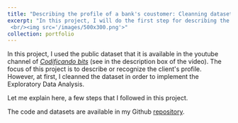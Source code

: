 ```yaml
---
title: "Describing the profile of a bank's coustomer: Cleanning dataset"
excerpt: "In this project, I will do the first step for describing the bank's coustomer. The datase contains some non-sense numerical values and outliers. Also, it contained some typos in categorical variables. In order to clean this, I used *pandas*, *matplotlib* and *seaborn* Python's packages. 
 <br/><img src='/images/500x300.png'>"
collection: portfolio
---
```


In this project, I used the public dataset that it is available in the youtube channel of [*Codificando bits*](https://www.youtube.com/watch?v=bGnD1Ki7j-g) (see in the description box of the video). The focus of this project is to describe or recognize the client's profile. However, at first, I cleanned the dataset in order to implement the Exploratory Data Analysis. 

Let me explain here, a few steps that I followed in this project. 

The code and datasets are available in my Github [repository](https://github.com/MarioSolisB/Codificando_bits_project).


